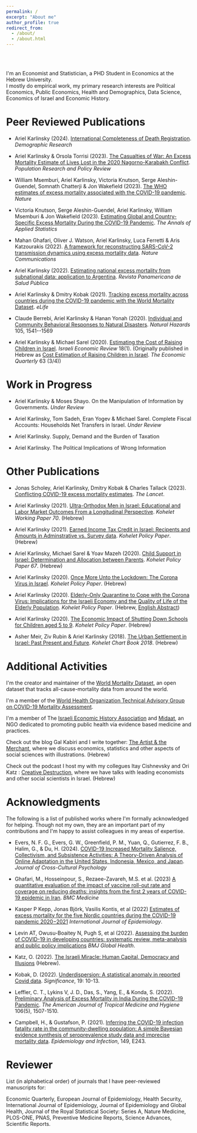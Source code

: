 ```yaml
---
permalink: /
excerpt: "About me"
author_profile: true
redirect_from: 
  - /about/
  - /about.html
---
```


<br/><br/>

I'm an Economist and Statistician, a PHD Student in Economics at the Hebrew University. <br/> I mostly do empirical work, my primary research interests are Political Economics, Public Economics, Health and Demographics, Data Science, Economics of Israel and Economic History.

# Peer Reviewed Publications

-   Ariel Karlinsky (2024). [International Completeness of Death Registration](https://doi.org/10.4054/DemRes.2024.50.38). *Demographic Research*

-   Ariel Karlinsky & Orsola Torrisi (2023). [The Casualties of War: An Excess Mortality Estimate of Lives Lost in the 2020 Nagorno-Karabakh Conflict](https://doi.org/10.1007/s11113-023-09790-2). *Population Research and Policy Review*

-   William Msemburi, Ariel Karlinsky, Victoria Knutson, Serge Aleshin-Guendel, Somnath Chatterji & Jon Wakefield (2023). [The WHO estimates of excess mortality associated with the COVID-19 pandemic](https://doi.org/10.1038/s41586-022-05522-2). *Nature*

-   Victoria Knutson, Serge Aleshin-Guendel, Ariel Karlinsky, William Msemburi & Jon Wakefield (2023). [Estimating Global and Country-Specific Excess Mortality During the COVID-19 Pandemic](https://doi.org/10.1214/22-AOAS1673). *The Annals of Applied Statistics*

-   Mahan Ghafari, Oliver J. Watson, Ariel Karlinsky, Luca Ferretti & Aris Katzourakis (2022). [A framework for reconstructing SARS-CoV-2 transmission dynamics using excess mortality data](https://doi.org/10.1038/s41467-022-30711-y). *Nature Communications*

-   Ariel Karlinsky (2022). [Estimating national excess mortality from subnational data: application to Argentina](https://doi.org/10.26633%2FRPSP.2022.19). *Revista Panamericana de Salud Pública*

-   Ariel Karlinsky & Dmitry Kobak (2021). [Tracking excess mortality across countries during the COVID-19 pandemic with the World Mortality Dataset](https://doi.org/10.7554/eLife.69336). *eLife*

-   Claude Berrebi, Ariel Karlinsky & Hanan Yonah (2020). [Individual and Community Behavioral Responses to Natural Disasters](https://doi.org/10.1007/s11069-020-04365-2). *Natural Hazards* 105, 1541--1569

-   Ariel Karlinsky & Michael Sarel (2020). [Estimating the Cost of Raising Children in Israel](https://www.boi.org.il/en/Research/Periodicals/Documents/iser%20Vol%2018%20No%201/8-KarlinskySarel-P91-137%20%28002%29.pdf). *Israeli Economic Review* 18(1). (Originally published in Hebrew as [Cost Estimation of Raising Children in Israel](https://ieca.org.il/wp-content/uploads/2020/02/03Rivon2019Nos3and4.pdf#page=103). *The Economic Quarterly* 63 (3/4))

# Work in Progress

-   Ariel Karlinsky & Moses Shayo. On the Manipulation of Information by Governments. *Under Review*

-   Ariel Karlinsky, Tom Sadeh, Eran Yogev & Michael Sarel. Complete Fiscal Accounts: Households Net Transfers in Israel. *Under Review*

-   Ariel Karlinsky. Supply, Demand and the Burden of Taxation

-   Ariel Karlinsky. The Political Implications of Wrong Information

# Other Publications

-   Jonas Scholey, Ariel Karlinsky, Dmitry Kobak & Charles Tallack (2023). [Conflicting COVID-19 excess mortality estimates](https://doi.org/10.1016/S0140-6736(23)00116-2). *The Lancet*.

-   Ariel Karlinsky (2021). [Ultra-Orthodox Men in Israel: Educational and Labor Market Outcomes From a Longitudinal Perspective](https://kohelet.org.il/wp-content/uploads/2021/03/KPF0119_EduEmpEarn_H_txt70.pdf). *Kohelet Working Paper 70*. (Hebrew)

-   Ariel Karlinsky (2021). [Earned Income Tax Credit in Israel: Recipents and Amounts in Adminstrative vs. Survey data](https://kohelet.org.il/wp-content/uploads/2021/03/%D7%9E%D7%A1-%D7%94%D7%9B%D7%A0%D7%A1%D7%94-%D7%A9%D7%9C%D7%99%D7%9C%D7%99-%D7%91%D7%99%D7%A9%D7%A8%D7%90%D7%9C.pdf). *Kohelet Policy Paper*. (Hebrew)

-   Ariel Karlinsky, Michael Sarel & Yoav Mazeh (2020). [Child Support in Israel: Determination and Allocation between Parents](https://kohelet.org.il/wp-content/uploads/2020/12/mezonot.policypaper.pdf). *Kohelet Policy Paper 67*. (Hebrew)

-   Ariel Karlinsky (2020). [Once More Unto the Lockdown: The Corona Virus in Israel](https://kohelet.org.il/publication/covid). *Kohelet Policy Paper*. (Hebrew)

-   Ariel Karlinsky (2020). [Elderly-Only Quarantine to Cope with the Corona Virus: Implications for the Israeli Economy and the Quality of Life of the Elderly Population](https://kohelet.org.il/wp-content/uploads/2020/04/%D7%A1%D7%92%D7%A8-%D7%9E%D7%91%D7%95%D7%92%D7%A8%D7%99%D7%9D-%D7%A1%D7%95%D7%A4%D7%99.pdf). *Kohelet Policy Paper*. (Hebrew, [English Abstract](https://bit.ly/3aeYGRT))

-   Ariel Karlinsky (2020). [The Economic Impact of Shutting Down Schools for Children aged 5 to 9](https://kohelet.org.il/wp-content/uploads/2020/04/econ.impact.child_.covid_.pdf). *Kohelet Policy Paper*. (Hebrew)

-   Asher Meir, Ziv Rubin & Ariel Karlinsky (2018). [The Urban Settlement in Israel: Past Present and Future](https://kohelet.org.il/wp-content/uploads/2018/03/economic.chartbook2018.pdf#page=60). *Kohelet Chart Book 2018*. (Hebrew)

# Additional Activities

I'm the creator and maintainer of the [World Mortality Dataset](https://github.com/akarlinsky/world_mortality), an open dataset that tracks all-cause-mortality data from around the world.

I'm a member of the [World Health Organization Technical Advisory Group on COVID-19 Mortality Assessment](https://www.who.int/data/technical-advisory-group/covid-19--mortality-assessment/membership).

I'm a member of The [Israeli Economic History Association](http://www.eha-israel.org/) and [Midaat](http://midaat.org.il/), an NGO dedicated to promoting public health via evidence based medicine and practices.

Check out the blog Gal Kabiri and I write together: [The Artist & the Merchant](https://www.artistandmerchant.com/), where we discuss economics, statistics and other aspects of social sciences with illustrations. (Hebrew)

Check out the podcast I host my with my collegues Itay Cishnevsky and Ori Katz : [Creative Destruction](http://heres.podbean.com/), where we have talks with leading economists and other social scientists in Israel. (Hebrew)

# Acknowledgments

The following is a list of published works where I'm formally acknowledged for helping. Though not my own, they are an important part of my contributions and I'm happy to assist colleagues in my areas of expertise.

-   Evers, N. F. G., Evers, G. W., Greenfield, P. M., Yuan, Q., Gutierrez, F. B., Halim, G., & Du, H. (2024). [COVID-19 Increased Mortality Salience, Collectivism, and Subsistence Activities: A Theory-Driven Analysis of Online Adaptation in the United States, Indonesia, Mexico, and Japan](https://doi.org/10.1177/00220221231226310). *Journal of Cross-Cultural Psychology*

-   Ghafari, M., Hosseinpour, S., Rezaee-Zavareh, M.S. et al. (2023) [A quantitative evaluation of the impact of vaccine roll-out rate and coverage on reducing deaths: insights from the first 2 years of COVID-19 epidemic in Iran](https://doi.org/10.1186/s12916-023-03127-8). *BMC Medicine*

-   Kasper P Kepp, Jonas Björk, Vasilis Kontis, et al (2022) [Estimates of excess mortality for the five Nordic countries during the COVID-19 pandemic 2020−2021](https://doi.org/10.1093/ije/dyac204) *International Journal of Epidemiology*.

-   Levin AT, Owusu-Boaitey N, Pugh S, et al (2022). [Assessing the burden of COVID-19 in developing countries: systematic review, meta-analysis and public policy implications](10.1136/bmjgh-2022-008477) *BMJ Global Health*.

-   Katz, O. (2022). [The Israeli Miracle: Human Capital, Democracy and Illusions](https://www.kinbooks.co.il/keshef-kachol-lavan.html) (Hebrew).

-   Kobak, D. (2022). [Underdispersion: A statistical anomaly in reported Covid data](https://doi.org/10.1111/1740-9713.01627). *Significance*, 19: 10-13.

-   Leffler, C. T., Lykins V, J. D., Das, S., Yang, E., & Konda, S. (2022). [Preliminary Analysis of Excess Mortality in India During the COVID-19 Pandemic](https://doi.org/10.4269/ajtmh.21-0864). *The American Journal of Tropical Medicine and Hygiene* 106(5), 1507-1510.

-   Campbell, H., & Gustafson, P. (2021). [Inferring the COVID-19 infection fatality rate in the community-dwelling population: A simple Bayesian evidence synthesis of seroprevalence study data and imprecise mortality data](https://doi.org/10.1017/S0950268821002405). *Epidemiology and Infection*, 149, E243.

# Reviewer

List (in alphabetical order) of journals that I have peer-reviewed manuscripts for:

Economic Quarterly, European Journal of Epidemiology, Health Security, International Journal of Epidemiology, Journal of Epidemiology and Global Health, Journal of the Royal Statistical Society: Series A, Nature Medicine, PLOS-ONE, PNAS, Preventive Medicine Reports, Science Advances, Scientific Reports.
